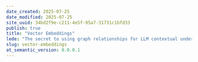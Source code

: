 ```yaml
---
date_created: 2025-07-25
date_modified: 2025-07-25
site_uuid: 34bd2f9e-c211-4e5f-95a7-31731c1bfd33
publish: true
title: "Vector Embeddings"
lede: "The secret to using graph relationships for LLM contextual understanding."
slug: vector-embeddings
at_semantic_version: 0.0.0.1
---
```

